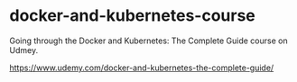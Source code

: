 # docker-and-kubernetes-course

Going through the Docker and Kubernetes: The Complete Guide course on Udmey.

https://www.udemy.com/docker-and-kubernetes-the-complete-guide/

